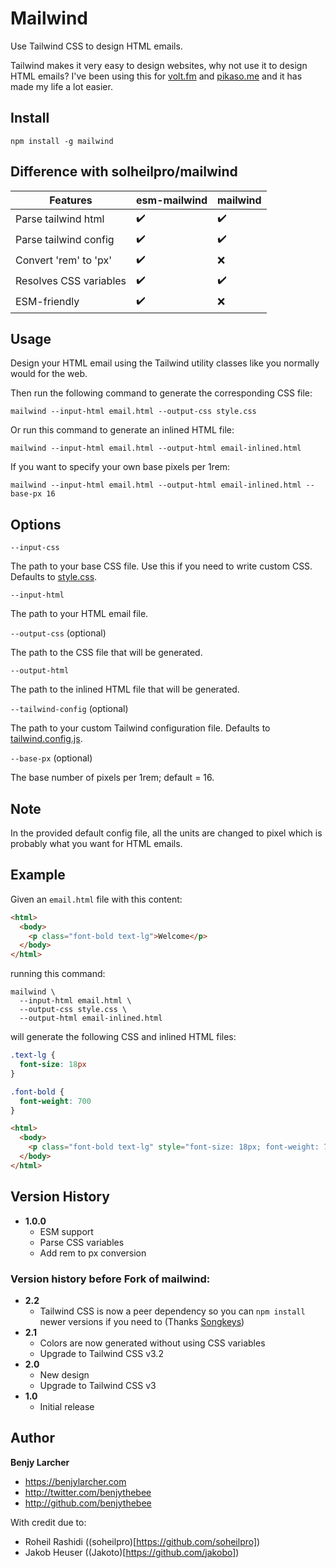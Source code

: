 # Mailwind
Use Tailwind CSS to design HTML emails.

Tailwind makes it very easy to design websites, why not use it to design HTML emails? I've been using this for [volt.fm](https://volt.fm) and [pikaso.me](https://pikaso.me) and it has made my life a lot easier.

## Install
```
npm install -g mailwind
```

## Difference with solheilpro/mailwind

| Features | esm-mailwind      | mailwind |
| ----------- | ----------- | ----------- |
| Parse tailwind html | ✔️  | ✔️  |
| Parse tailwind config | ✔️  | ✔️  |
| Convert 'rem' to 'px' | ✔️  | ❌  |
| Resolves CSS variables | ✔️  | ✔️  |
| ESM-friendly | ✔️  | ❌  |

## Usage

Design your HTML email using the Tailwind utility classes like you normally would for the web.

Then run the following command to generate the corresponding CSS file:

```
mailwind --input-html email.html --output-css style.css
```

Or run this command to generate an inlined HTML file:

```
mailwind --input-html email.html --output-html email-inlined.html
```

If you want to specify your own base pixels per 1rem:

```
mailwind --input-html email.html --output-html email-inlined.html --base-px 16
```


## Options

`--input-css`

The path to your base CSS file. Use this if you need to write custom CSS. Defaults to [style.css](./src/style.css).

`--input-html`

The path to your HTML email file.

`--output-css` (optional)

The path to the CSS file that will be generated.

`--output-html`

The path to the inlined HTML file that will be generated.

`--tailwind-config` (optional)

The path to your custom Tailwind configuration file. Defaults to [tailwind.config.js](./src/tailwind.config.js).

`--base-px` (optional)

The base number of pixels per 1rem; default = 16.

## Note

In the provided default config file, all the units are changed to pixel which is probably what you want for HTML emails.

## Example

Given an `email.html` file with this content:

```html
<html>
  <body>
    <p class="font-bold text-lg">Welcome</p>
  </body>
</html>
```

running this command:
```
mailwind \
  --input-html email.html \
  --output-css style.css \
  --output-html email-inlined.html
```

will generate the following CSS and inlined HTML files:

```css
.text-lg {
  font-size: 18px
}

.font-bold {
  font-weight: 700
}
```

```html
<html>
  <body>
    <p class="font-bold text-lg" style="font-size: 18px; font-weight: 700;">Welcome</p>
  </body>
</html>
```

## Version History
+ **1.0.0**
  + ESM support
  + Parse CSS variables
  + Add rem to px conversion

### Version history before Fork of mailwind:
+ **2.2**
	+ Tailwind CSS is now a peer dependency so you can `npm install` newer versions if you need to (Thanks [Songkeys](https://github.com/Songkeys))
+ **2.1**
	+ Colors are now generated without using CSS variables
	+ Upgrade to Tailwind CSS v3.2
+ **2.0**
	+ New design
	+ Upgrade to Tailwind CSS v3
+ **1.0**
	+ Initial release

## Author
**Benjy Larcher** 

+ https://benjylarcher.com
+ http://twitter.com/benjythebee
+ http://github.com/benjythebee

With credit due to:
- Roheil Rashidi ((soheilpro)[https://github.com/soheilpro])
- Jakob Heuser ((Jakoto)[https://github.com/jakobo])

